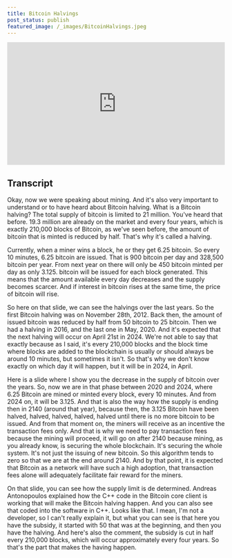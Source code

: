 ```yaml
---
title: Bitcoin Halvings
post_status: publish
featured_image: /_images/BitcoinHalvings.jpeg
---
```


<div style="padding:56.25% 0 0 0;position:relative;"><iframe src="https://player.vimeo.com/video/845898018?badge=0&amp;autopause=0&amp;player_id=0&amp;app_id=58479" frameborder="0" allow="autoplay; fullscreen; picture-in-picture" allowfullscreen style="position:absolute;top:0;left:0;width:100%;height:100%;" title="017 Bitcoin Halvings"></iframe></div>

<div style="margin-bottom:30px;"></div>

## Transcript

Okay, now we were speaking about mining. And it's also very important to understand or to have heard about Bitcoin halving. What is a Bitcoin halving? The total supply of bitcoin is limited to 21 million. You've heard that before. 19.3 million are already on the market and every four years, which is exactly 210,000 blocks of Bitcoin, as we've seen before, the amount of bitcoin that is minted is reduced by half. That's why it's called a halving. 

Currently, when a miner wins a block, he or they get 6.25 bitcoin. So every 10 minutes, 6.25 bitcoin are issued. That is 900 bitcoin per day and 328,500 bitcoin per year. From next year on there will only be 450 bitcoin minted per day as only 3.125. bitcoin will be issued for each block generated. This means that the amount available every day decreases and the supply becomes scarcer. And if interest in bitcoin rises at the same time, the price of bitcoin will rise.

So here on that slide, we can see the halvings over the last years. So the first Bitcoin halving was on November 28th, 2012. Back then, the amount of issued bitcoin was reduced by half from 50 bitcoin to 25 bitcoin. Then we had a halving in 2016, and the last one in May, 2020. And it's expected that the next halving will occur on April 21st in 2024. We're not able to say that exactly because as I said, it's every 210,000 blocks and the block time where blocks are added to the blockchain is usually or should always be around 10 minutes, but sometimes it isn't. So that's why we don't know exactly on which day it will happen, but it will be in 2024, in April. 

Here is a slide where I show you the decrease in the supply of bitcoin over the years. So, now we are in that phase between 2020 and 2024, where 6.25 Bitcoin are mined or minted every block, every 10 minutes. And from 2024 on, it will be 3.125. And that is also the way how the supply is ending then in 2140 (around that year), because then, the 3.125 Bitcoin have been halved, halved, halved, halved, halved until there is no more bitcoin to be issued. And from that moment on, the miners will receive as an incentive the transaction fees only. And that is why we need to pay transaction fees because the mining will proceed, it will go on after 2140 because mining, as you already know, is securing the whole blockchain. It's securing the whole system. It's not just the issuing of new bitcoin. So this algorithm tends to zero  so that we are at the end around 2140. And by that point, it is expected that Bitcoin as a network will have such a high adoption, that transaction fees alone will adequately facilitate fair reward for the miners. 

On that slide, you can see how the supply limit is de determined. Andreas Antonopoulos explained how the C++ code in the Bitcoin core client is working that will make the Bitcoin halving happen. And you can also see that coded into the software in C++. Looks like that. I mean, I'm not a developer, so I can't really explain it, but what you can see is that here you have the subsidy, it started with 50 that was at the beginning, and then you have the halving. And here's also the comment, the subsidy is cut in half every 210,000 blocks, which will occur approximately every four years. So that's the part that makes the having happen.
